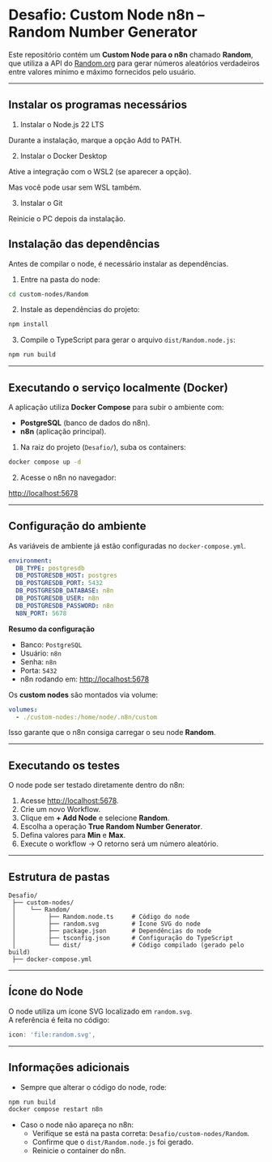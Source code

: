 #  Desafio: Custom Node n8n – Random Number Generator

Este repositório contém um **Custom Node para o n8n** chamado **Random**, que utiliza a API do [Random.org](https://www.random.org/) para gerar números aleatórios verdadeiros entre valores mínimo e máximo fornecidos pelo usuário.  

---

## Instalar os programas necessários

1. Instalar o Node.js 22 LTS

Durante a instalação, marque a opção Add to PATH.

2. Instalar o Docker Desktop

Ative a integração com o WSL2 (se aparecer a opção).

Mas você pode usar sem WSL também.

3. Instalar o Git

Reinicie o PC depois da instalação.

##  Instalação das dependências

Antes de compilar o node, é necessário instalar as dependências.  

1. Entre na pasta do node:  

```bash
cd custom-nodes/Random
```

2. Instale as dependências do projeto:  

```bash
npm install
```

3. Compile o TypeScript para gerar o arquivo `dist/Random.node.js`:  

```bash
npm run build
```

---

##  Executando o serviço localmente (Docker)

A aplicação utiliza **Docker Compose** para subir o ambiente com:  
- **PostgreSQL** (banco de dados do n8n).  
- **n8n** (aplicação principal).  

1. Na raiz do projeto (`Desafio/`), suba os containers:  

```bash
docker compose up -d
```

2. Acesse o n8n no navegador:  

 [http://localhost:5678](http://localhost:5678)  

---

##  Configuração do ambiente

As variáveis de ambiente já estão configuradas no `docker-compose.yml`.  

```yaml
environment:
  DB_TYPE: postgresdb
  DB_POSTGRESDB_HOST: postgres
  DB_POSTGRESDB_PORT: 5432
  DB_POSTGRESDB_DATABASE: n8n
  DB_POSTGRESDB_USER: n8n
  DB_POSTGRESDB_PASSWORD: n8n
  N8N_PORT: 5678
```

 **Resumo da configuração**  
- Banco: `PostgreSQL`  
- Usuário: `n8n`  
- Senha: `n8n`  
- Porta: `5432`  
- n8n rodando em: [http://localhost:5678](http://localhost:5678)  

Os **custom nodes** são montados via volume:  

```yaml
volumes:
  - ./custom-nodes:/home/node/.n8n/custom
```

Isso garante que o n8n consiga carregar o seu node **Random**.  

---

##  Executando os testes

O node pode ser testado diretamente dentro do n8n:  

1. Acesse [http://localhost:5678](http://localhost:5678).  
2. Crie um novo Workflow.  
3. Clique em **+ Add Node** e selecione **Random**.  
4. Escolha a operação **True Random Number Generator**.  
5. Defina valores para **Min** e **Max**.  
6. Execute o workflow → O retorno será um número aleatório.

---

##  Estrutura de pastas

```
Desafio/
 ├── custom-nodes/
 │    └── Random/
 │         ├── Random.node.ts     # Código do node
 │         ├── random.svg         # Ícone SVG do node
 │         ├── package.json       # Dependências do node
 │         ├── tsconfig.json      # Configuração do TypeScript
 │         └── dist/              # Código compilado (gerado pelo build)
 ├── docker-compose.yml
```

---

##  Ícone do Node

O node utiliza um ícone SVG localizado em `random.svg`.  
A referência é feita no código:  

```ts
icon: 'file:random.svg',
```

---

##  Informações adicionais

- Sempre que alterar o código do node, rode:  

```bash
npm run build
docker compose restart n8n
```

- Caso o node não apareça no n8n:  
  - Verifique se está na pasta correta: `Desafio/custom-nodes/Random`.  
  - Confirme que o `dist/Random.node.js` foi gerado.  
  - Reinicie o container do n8n.  
